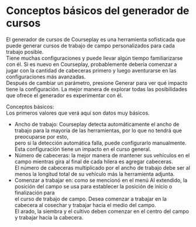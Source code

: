 # Conceptos básicos del generador de cursos
  
El generador de cursos de Courseplay es una herramienta sofisticada que puede generar cursos de trabajo de campo personalizados para cada trabajo posible.  
Tiene muchas configuraciones y puede llevar algún tiempo familiarizarse con él. Si es nuevo en Courseplay, probablemente debería comenzar a jugar con la cantidad de cabeceras primero y luego aventurarse en las configuraciones más avanzadas.  
Después de cambiar un parámetro, presione Generar para ver qué impacto tiene la configuración. La mejor manera de explorar todas las posibilidades que ofrece el generador es experimentar con él.  


  
Conceptos básicos:  
Los primeros valores que verá aquí son datos muy básicos.  
- Ancho de trabajo: Courseplay detecta automáticamente el ancho de trabajo para la mayoría de las herramientas, por lo que no tendrá que preocuparse por esto,  
pero si la detección automática falla, puede configurarlo manualmente. Esta configuración tiene un impacto en el curso general.  
- Número de cabeceras: la mejor manera de mantener sus vehículos en el campo mientras gira al final de cada hilera es agregar cabeceras.  
El número de cabeceras multiplicado por el ancho de trabajo debe ser al menos la longitud total de su vehículo más la herramienta adjunta.  
- Comenzar a trabajar en: como se mencionó en el menú AI extendido, la posición del campo se usa para establecer la posición de inicio o finalización para  
el curso de trabajo de campo. Desea comenzar a trabajar en la cabecera al cosechar y trabajar hacia el medio del campo.  
El arado, la siembra y el cultivo deben comenzar en el centro del campo y trabajar hacia la cabecera.  


